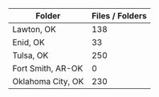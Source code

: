 | Folder            |   Files / Folders |
|-------------------|-------------------|
| Lawton, OK        |               138 |
| Enid, OK          |                33 |
| Tulsa, OK         |               250 |
| Fort Smith, AR-OK |                 0 |
| Oklahoma City, OK |               230 |